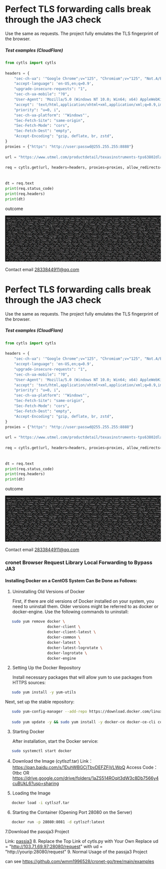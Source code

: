 # Perfect TLS forwarding calls break through the JA3 check


Use the same as requests.
The project fully emulates the TLS fingerprint of the browser.

##### Test examples (CloudFlare)

```python
from cytls import cytls

headers = {
    "sec-ch-ua": '"Google Chrome";v="125", "Chromium";v="125", "Not.A/Brand";v="24"',
    "accept-language": 'en-US,en;q=0.9',
    "upgrade-insecure-requests": "1",
    "sec-ch-ua-mobile": "?0",
    "User-Agent": 'Mozilla/5.0 (Windows NT 10.0; Win64; x64) AppleWebKit/537.36 (KHTML, like Gecko) Chrome/125.0.0.0 Safari/537.36',
    "accept": 'text/html,application/xhtml+xml,application/xml;q=0.9,image/avif,image/webp,image/apng,*/*;q=0.8,application/signed-exchange;v=b3;q=0.7',
    "priority": "u=0, i",
    "sec-ch-ua-platform": '"Windows"',
    "Sec-Fetch-Site": "same-origin",
    "Sec-Fetch-Mode": "cors",
    "Sec-Fetch-Dest": "empty",
    "Accept-Encoding": "gzip, deflate, br, zstd",
}
proxies = {"https": "http://user:passwd@255.255.255:8888"}

url = "https://www.utmel.com/productdetail/texasinstruments-tps63802dlar-7758755"

req = cytls.get(url, headers=headers, proxies=proxies, allow_redirects=True)


dt = req.text
print(req.status_code)
print(req.headers)
print(dt)


```

outcome

![image-haom.png](./image-haom.png)


Contact email 2833844911@qq.com


# Perfect TLS forwarding calls break through the JA3 check


Use the same as requests.
The project fully emulates the TLS fingerprint of the browser.

##### Test examples (CloudFlare)

```python
from cytls import cytls

headers = {
    "sec-ch-ua": '"Google Chrome";v="125", "Chromium";v="125", "Not.A/Brand";v="24"',
    "accept-language": 'en-US,en;q=0.9',
    "upgrade-insecure-requests": "1",
    "sec-ch-ua-mobile": "?0",
    "User-Agent": 'Mozilla/5.0 (Windows NT 10.0; Win64; x64) AppleWebKit/537.36 (KHTML, like Gecko) Chrome/125.0.0.0 Safari/537.36',
    "accept": 'text/html,application/xhtml+xml,application/xml;q=0.9,image/avif,image/webp,image/apng,*/*;q=0.8,application/signed-exchange;v=b3;q=0.7',
    "priority": "u=0, i",
    "sec-ch-ua-platform": '"Windows"',
    "Sec-Fetch-Site": "same-origin",
    "Sec-Fetch-Mode": "cors",
    "Sec-Fetch-Dest": "empty",
    "Accept-Encoding": "gzip, deflate, br, zstd",
}
proxies = {"https": "http://user:passwd@255.255.255:8888"}

url = "https://www.utmel.com/productdetail/texasinstruments-tps63802dlar-7758755"

req = cytls.get(url, headers=headers, proxies=proxies, allow_redirects=True)


dt = req.text
print(req.status_code)
print(req.headers)
print(dt)


```

outcome

![image-haom.png](./image-haom.png)


Contact email 2833844911@qq.com



### cronet Browser Request Library Local Forwarding to Bypass JA3

#### Installing Docker on a CentOS System Can Be Done as Follows:

1. Uninstalling Old Versions of Docker
   
   First, if there are old versions of Docker installed on your system, you need to uninstall them. Older versions might be referred to as docker or docker-engine. Use the following commands to uninstall:   
   
```bash
   sudo yum remove docker \
                   docker-client \
                   docker-client-latest \
                   docker-common \
                   docker-latest \
                   docker-latest-logrotate \
                   docker-logrotate \
                   docker-engine
```
2. Setting Up the Docker Repository
   
   Install necessary packages that will allow yum to use packages from HTTPS sources:
   
   
```bash
   sudo yum install -y yum-utils
```
   
   Next, set up the stable repository:
   
   
```bash
   sudo yum-config-manager --add-repo https://download.docker.com/linux/centos/docker-ce.repo

   sudo yum update -y && sudo yum install -y docker-ce docker-ce-cli containerd.io
```

3. Starting Docker
   
   After installation, start the Docker service:
   
   
```bash
   sudo systemctl start docker
```
4. Download the Image (cytlszf.tar)
   Link：https://pan.baidu.com/s/1DuhWBGCjTbvDEFZFjVLWpQ 
   Access Code：0tbc
   OR
   https://drive.google.com/drive/folders/1aZS514ROqit3dW3c8Db7566y4cuBUkL6?usp=sharing

6. Loading the Image
   
   
```bash
   docker load -i cytlszf.tar
```
6. Starting the Container (Opening Port 28080 on the Server)
   
   
```bash
   docker run -p 28080:8081 -d cytlszf:latest
```
7.Download the passja3 Project
   
   Link: [passja3](https://github.com/2833844911/passja3 "to")
8. Replace the Top Link of cytls.py with Your Own
   Replace
   ud =  "http://103.71.69.97:28080/request"
   with
   ud =  "http://yourip:28080/request"
9. Normal Usage of the passja3 Project

can see
https://github.com/wmm1996528/cronet-go/tree/main/examples
